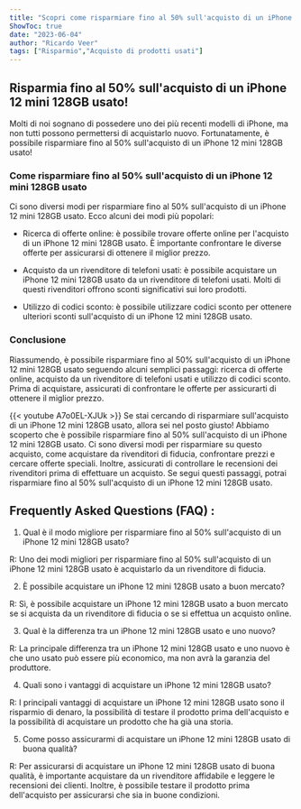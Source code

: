 ```yaml
---
title: "Scopri come risparmiare fino al 50% sull'acquisto di un iPhone 12 mini 128GB usato!"
ShowToc: true 
date: "2023-06-04"
author: "Ricardo Veer" 
tags: ["Risparmio","Acquisto di prodotti usati"]
---
```

## Risparmia fino al 50% sull'acquisto di un iPhone 12 mini 128GB usato!

Molti di noi sognano di possedere uno dei più recenti modelli di iPhone, ma non tutti possono permettersi di acquistarlo nuovo. Fortunatamente, è possibile risparmiare fino al 50% sull'acquisto di un iPhone 12 mini 128GB usato!

### Come risparmiare fino al 50% sull'acquisto di un iPhone 12 mini 128GB usato

Ci sono diversi modi per risparmiare fino al 50% sull'acquisto di un iPhone 12 mini 128GB usato. Ecco alcuni dei modi più popolari:

* Ricerca di offerte online: è possibile trovare offerte online per l'acquisto di un iPhone 12 mini 128GB usato. È importante confrontare le diverse offerte per assicurarsi di ottenere il miglior prezzo.

* Acquisto da un rivenditore di telefoni usati: è possibile acquistare un iPhone 12 mini 128GB usato da un rivenditore di telefoni usati. Molti di questi rivenditori offrono sconti significativi sui loro prodotti.

* Utilizzo di codici sconto: è possibile utilizzare codici sconto per ottenere ulteriori sconti sull'acquisto di un iPhone 12 mini 128GB usato.

### Conclusione

Riassumendo, è possibile risparmiare fino al 50% sull'acquisto di un iPhone 12 mini 128GB usato seguendo alcuni semplici passaggi: ricerca di offerte online, acquisto da un rivenditore di telefoni usati e utilizzo di codici sconto. Prima di acquistare, assicurati di confrontare le offerte per assicurarti di ottenere il miglior prezzo.

{{< youtube A7o0EL-XJUk >}} 
Se stai cercando di risparmiare sull'acquisto di un iPhone 12 mini 128GB usato, allora sei nel posto giusto! Abbiamo scoperto che è possibile risparmiare fino al 50% sull'acquisto di un iPhone 12 mini 128GB usato. Ci sono diversi modi per risparmiare su questo acquisto, come acquistare da rivenditori di fiducia, confrontare prezzi e cercare offerte speciali. Inoltre, assicurati di controllare le recensioni dei rivenditori prima di effettuare un acquisto. Se segui questi passaggi, potrai risparmiare fino al 50% sull'acquisto di un iPhone 12 mini 128GB usato.

## Frequently Asked Questions (FAQ) :
1. Qual è il modo migliore per risparmiare fino al 50% sull'acquisto di un iPhone 12 mini 128GB usato?

R: Uno dei modi migliori per risparmiare fino al 50% sull'acquisto di un iPhone 12 mini 128GB usato è acquistarlo da un rivenditore di fiducia.


2. È possibile acquistare un iPhone 12 mini 128GB usato a buon mercato?

R: Sì, è possibile acquistare un iPhone 12 mini 128GB usato a buon mercato se si acquista da un rivenditore di fiducia o se si effettua un acquisto online.


3. Qual è la differenza tra un iPhone 12 mini 128GB usato e uno nuovo?

R: La principale differenza tra un iPhone 12 mini 128GB usato e uno nuovo è che uno usato può essere più economico, ma non avrà la garanzia del produttore.


4. Quali sono i vantaggi di acquistare un iPhone 12 mini 128GB usato?

R: I principali vantaggi di acquistare un iPhone 12 mini 128GB usato sono il risparmio di denaro, la possibilità di testare il prodotto prima dell'acquisto e la possibilità di acquistare un prodotto che ha già una storia.


5. Come posso assicurarmi di acquistare un iPhone 12 mini 128GB usato di buona qualità?

R: Per assicurarsi di acquistare un iPhone 12 mini 128GB usato di buona qualità, è importante acquistare da un rivenditore affidabile e leggere le recensioni dei clienti. Inoltre, è possibile testare il prodotto prima dell'acquisto per assicurarsi che sia in buone condizioni.


